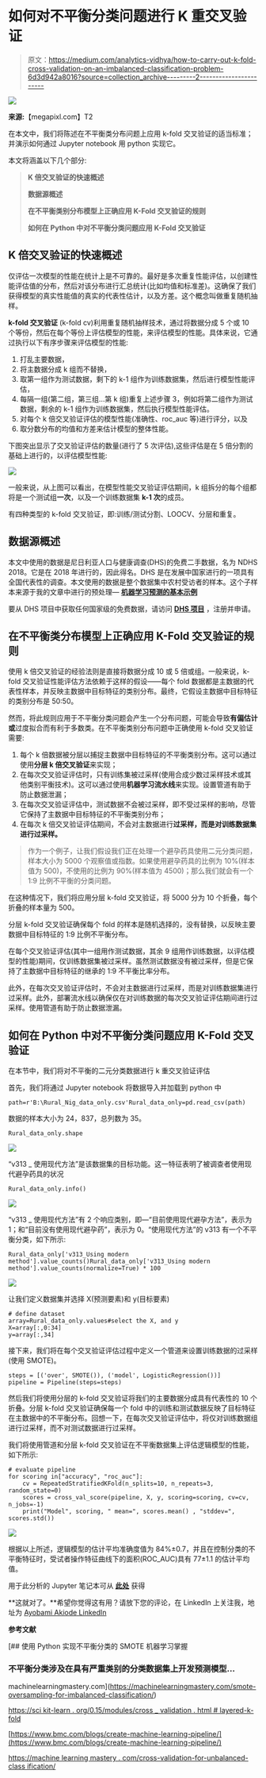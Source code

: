 # 如何对不平衡分类问题进行 K 重交叉验证

> 原文：<https://medium.com/analytics-vidhya/how-to-carry-out-k-fold-cross-validation-on-an-imbalanced-classification-problem-6d3d942a8016?source=collection_archive---------2----------------------->

![](img/0222105ba10e45a3257de12a02d36ec5.png)

**来源:**【megapixl.com】T2

在本文中，我们将陈述在不平衡类分布问题上应用 k-fold 交叉验证的适当标准；并演示如何通过 Jupyter notebook 用 python 实现它。

本文将涵盖以下几个部分:

> **K 倍交叉验证的快速概述**
> 
> **数据源概述**
> 
> **在不平衡类别分布模型上正确应用 K-Fold 交叉验证的规则**
> 
> **如何在 Python 中对不平衡分类问题应用 K-Fold 交叉验证**

## **K 倍交叉验证的快速概述**

仅评估一次模型的性能在统计上是不可靠的。最好是多次重复性能评估，以创建性能评估值的分布，然后对该分布进行汇总统计(比如均值和标准差)。这确保了我们获得模型的真实性能值的真实的代表性估计，以及方差。这个概念叫做重复随机抽样。

**k-fold 交叉验证** (k-fold cv)利用重复随机抽样技术，通过将数据分成 5 个或 10 个等份，然后在每个等份上评估模型的性能，来评估模型的性能。具体来说，它通过执行以下有序步骤来评估模型的性能:

1.  打乱主要数据，
2.  将主数据分成 k 组而不替换，
3.  取第一组作为测试数据，剩下的 k-1 组作为训练数据集，然后进行模型性能评估，
4.  每隔一组(第二组，第三组…第 k 组)重复上述步骤 3，例如将第二组作为测试数据，剩余的 k-1 组作为训练数据集，然后执行模型性能评估。
5.  对每个 k 倍交叉验证评估的模型性能(准确性、roc_auc 等)进行评分，以及
6.  取分数分布的均值和方差来估计模型的整体性能。

下图突出显示了交叉验证评估的数量(进行了 5 次评估),这些评估是在 5 倍分割的基础上进行的，以评估模型性能:

![](img/42483573c6ff73d4d263e4ded3cbf55d.png)

一般来说，从上图可以看出，在模型性能交叉验证评估期间，k 组拆分的每个组都将是一个测试组**一次**，以及一个训练数据集 **k-1 次**的成员。

有四种类型的 k-fold 交叉验证，即:训练/测试分割、LOOCV、分层和重复。

## **数据源概述**

本文中使用的数据是尼日利亚人口与健康调查(DHS)的免费二手数据，名为 NDHS 2018。它是在 2018 年进行的，因此得名。DHS 是在发展中国家进行的一项具有全国代表性的调查。本文使用的数据是整个数据集中农村受访者的样本。这个子样本来源于我的文章中进行的预处理— [**机器学习预测的基本示例**](/analytics-vidhya/basic-example-of-a-machine-learning-model-prediction-predicting-modern-contraceptive-use-in-rural-c5e35e8aa877)

要从 DHS 项目中获取任何国家级的免费数据，请访问 [**DHS 项目**](https://dhsprogram.com/data/dataset_admin/login_main.cfm?CFID=6656492&CFTOKEN=ce6ca5b288d60002-2AFF6515-C723-702A-D46EDCBB32A8BDBD) ，注册并申请。

## **在不平衡类分布模型上正确应用 K-Fold 交叉验证的规则**

使用 k 倍交叉验证的经验法则是直接将数据分成 10 或 5 倍或组。一般来说，k-fold 交叉验证性能评估方法依赖于这样的假设——每个 fold 数据都是主数据的代表性样本，并反映主数据中目标特征的类别分布。最终，它假设主数据中目标特征的类别分布是 50:50。

然而，将此规则应用于不平衡分类问题会产生一个分布问题，可能会导致**有偏估计或**过度拟合而有利于多数类。在不平衡类别分布问题中正确使用 k-fold 交叉验证需要:

1.  每个 k 倍数据被分层以捕捉主数据中目标特征的不平衡类别分布。这可以通过使用**分层 k 倍交叉验证**来实现；
2.  在每次交叉验证评估时，只有训练集被过采样(使用合成少数过采样技术或其他类别平衡技术)。这可以通过使用**机器学习流水线**来实现。设置管道有助于防止数据泄漏；
3.  在每次交叉验证评估中，测试数据不会被过采样，即不受过采样的影响，尽管它保持了主数据中目标特征的不平衡类别分布；
4.  在每次 k 倍交叉验证评估期间，不会对主数据进行**过采样，而是对训练数据集进行过采样。**

> 作为一个例子，让我们假设我们正在处理一个避孕药具使用二元分类问题，样本大小为 5000 个观察值或指数。如果使用避孕药具的比例为 10%(样本值为 500)，不使用的比例为 90%(样本值为 4500)；那么我们就会有一个 1:9 比例不平衡的分类问题。

在这种情况下，我们将应用分层 k-fold 交叉验证，将 5000 分为 10 个折叠，每个折叠的样本量为 500。

分层 k-fold 交叉验证确保每个 fold 的样本是随机选择的，没有替换，以反映主要数据中目标特征的 1:9 比例不平衡分布。

在每个交叉验证评估(其中一组用作测试数据，其余 9 组用作训练数据，以评估模型的性能)期间，仅训练数据集被过采样。虽然测试数据没有被过采样，但是它保持了主数据中目标特征的继承的 1:9 不平衡比率分布。

此外，在每次交叉验证评估时，不会对主数据进行过采样，而是对训练数据集进行过采样。此外，部署流水线以确保仅在对训练数据的每次交叉验证评估期间进行过采样。使用管道有助于防止数据泄漏。

## **如何在 Python 中对不平衡分类问题应用 K-Fold 交叉验证**

在本节中，我们将对不平衡的二元分类数据进行 k 重交叉验证评估

首先，我们将通过 Jupyter notebook 将数据导入并加载到 python 中

```
path=r'B:\Rural_Nig_data_only.csv'Rural_data_only=pd.read_csv(path)
```

数据的样本大小为 24，837，总列数为 35。

```
Rural_data_only.shape
```

![](img/14989cc968fe53805db612809e16d445.png)

“v313 _ 使用现代方法”是该数据集的目标功能。这一特征表明了被调查者使用现代避孕药具的状况

```
Rural_data_only.info()
```

![](img/30a5c2b2c3e0224e7488b4b4208f1d4d.png)

“v313 _ 使用现代方法”有 2 个响应类别，即—“目前使用现代避孕方法”，表示为 1；和“目前没有使用现代避孕药”，表示为 0。“使用现代方法”的 v313 有一个不平衡分类，如下所示:

```
Rural_data_only['v313_Using modern method'].value_counts()Rural_data_only['v313_Using modern method'].value_counts(normalize=True) * 100
```

![](img/c69635f56da0fb5d9410070a59e103c3.png)

让我们定义数据集并选择 X(预测要素)和 y(目标要素)

```
# define dataset
array=Rural_data_only.values#select the X, and y 
X=array[:,0:34]  
y=array[:,34]
```

接下来，我们将在每个交叉验证评估过程中定义一个管道来设置训练数据的过采样(使用 SMOTE)。

```
steps = [('over', SMOTE()), ('model', LogisticRegression())]
pipeline = Pipeline(steps=steps)
```

然后我们将使用分层的 k-fold 交叉验证将我们的主要数据分成具有代表性的 10 个折叠。分层 k-fold 交叉验证确保每一个 fold 中的训练和测试数据反映了目标特征在主数据中的不平衡分布。回想一下，在每次交叉验证评估中，将仅对训练数据组进行过采样，而不对测试数据进行过采样。

我们将使用管道和分层 k-fold 交叉验证在不平衡数据集上评估逻辑模型的性能，如下所示:

```
# evaluate pipeline
for scoring in["accuracy", "roc_auc"]:
    cv = RepeatedStratifiedKFold(n_splits=10, n_repeats=3, random_state=0)
    scores = cross_val_score(pipeline, X, y, scoring=scoring, cv=cv, n_jobs=-1)
    print("Model", scoring, " mean=", scores.mean() , "stddev=", scores.std())
```

![](img/dbce9753a4bd30f59dccaff8aa98690e.png)

根据以上所述，逻辑模型的估计平均准确度值为 84%±0.7，并且在控制分类的不平衡特征时，受试者操作特征曲线下的面积(ROC_AUC)具有 77±1.1 的估计平均值。

用于此分析的 Jupyter 笔记本可从 [**此处**](https://github.com/ayobamiakiode/My-projects/blob/master/k_fold_CV_imbalance_class.ipynb) 获得

**这就对了。**希望你觉得这有用？请放下您的评论，在 LinkedIn 上关注我，地址为 [Ayobami Akiode LinkedIn](https://www.linkedin.com/in/ayobami-akiode-38528839/)

**参考文献**

[](https://machinelearningmastery.com/smote-oversampling-for-imbalanced-classification/) [## 使用 Python 实现不平衡分类的 SMOTE 机器学习掌握

### 不平衡分类涉及在具有严重类别的分类数据集上开发预测模型…

machinelearningmastery.com](https://machinelearningmastery.com/smote-oversampling-for-imbalanced-classification/) 

[https://sci kit-learn . org/0.15/modules/cross _ validation . html # layered-k-fold](#stratified-k-fold)

[https://www.bmc.com/blogs/create-machine-learning-pipeline/](https://www.bmc.com/blogs/create-machine-learning-pipeline/)

[https://machine learning mastery . com/cross-validation-for-unbalanced-class ification/](https://machinelearningmastery.com/cross-validation-for-imbalanced-classification/)